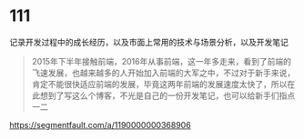 # 111

记录开发过程中的成长经历，以及市面上常用的技术与场景分析，以及开发笔记

> 2015年下半年接触前端，2016年从事前端，这一年多走来，看到了前端的飞速发展，也越来越多的人开始加入前端的大军之中，不过对于新手来说，肯定不能很快适应前端的发展，毕竟这两年前端的发展速度太快了，所以在此想到了写这么个博客，不光是自己的一份开发笔记，也可以给新手们指点一二

https://segmentfault.com/a/1190000000368906